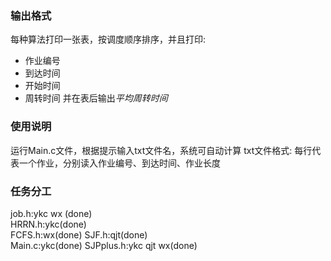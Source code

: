 ### 输出格式
每种算法打印一张表，按调度顺序排序，并且打印:
- 作业编号
- 到达时间
- 开始时间
- 周转时间
并在表后输出*平均周转时间*   
### 使用说明  
运行Main.c文件，根据提示输入txt文件名，系统可自动计算
txt文件格式: 每行代表一个作业，分别读入作业编号、到达时间、作业长度
### 任务分工
job.h:ykc wx (done)  
HRRN.h:ykc(done)  
FCFS.h:wx(done)
SJF.h:qjt(done)  
Main.c:ykc(done)
SJPplus.h:ykc qjt wx(done)
